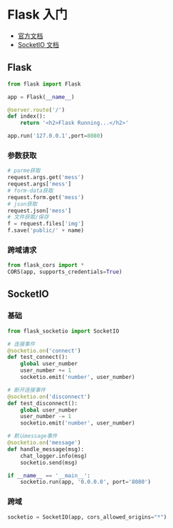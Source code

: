 <!--
title: 34-Flask
sort:
-->

# Flask 入门

- [官方文档](https://dormousehole.readthedocs.io/en/latest/)
- [SocketIO 文档](https://flask-socketio.readthedocs.io/en/latest/getting_started.html)

## Flask

```python
from flask import Flask

app = Flask(__name__)

@server.route('/')
def index():
    return '<h2>Flask Running...</h2>'

app.run('127.0.0.1',port=8080)
```

### 参数获取

```python
# parme获取
request.args.get('mess')
request.args['mess']
# form-data获取
request.form.get('mess')
# json获取
request.json['mess']
# 文件获取/保存
f = request.files['img']
f.save('public/' + name)
```

### 跨域请求

```python
from flask_cors import *
CORS(app, supports_credentials=True)
```

## SocketIO

### 基础

```python
from flask_socketio import SocketIO

# 连接事件
@socketio.on('connect')
def test_connect():
    global user_number
    user_number += 1
    socketio.emit('number', user_number)

# 断开连接事件
@socketio.on('disconnect')
def test_disconnect():
    global user_number
    user_number -= 1
    socketio.emit('number', user_number)

# 默认message事件
@socketio.on('message')
def handle_message(msg):
    chat_logger.info(msg)
    socketio.send(msg)

if __name__ == '__main__':
    socketio.run(app, '0.0.0.0', port='8080')
```

### 跨域

```python
socketio = SocketIO(app, cors_allowed_origins="*")
```
